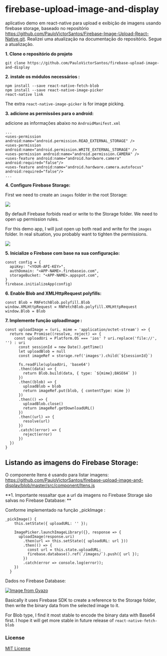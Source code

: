 # firebase-upload-image-and-display
aplicativo demo em react-native para upload e exibição de imagens usando firebase storage,
baseado no repositório https://github.com/PauloVictorSantos/Firebase-Image-Upload-React-Native.git.
Realizei uma atualização na documentação do repositório. Segue a atualização.


**1. Clone o repositório do projeto**

```
git clone https://github.com/PauloVictorSantos/firebase-upload-image-and-display
```

**2. instale os módulos necessários :**

```
npm install --save react-native-fetch-blob
npm install --save react-native-image-picker
react-native link
```

The extra `react-native-image-picker` is for image picking.

**3. adicione as permissões para o android:**

adicione as informações abaixo no `AndroidManifest.xml`

```
...
<uses-permission android:name="android.permission.READ_EXTERNAL_STORAGE" />
<uses-permission android:name="android.permission.WRITE_EXTERNAL_STORAGE" />
<uses-permission android:name="android.permission.CAMERA" />
<uses-feature android:name="android.hardware.camera" android:required="false"/>
<uses-feature android:name="android.hardware.camera.autofocus" android:required="false"/>
...
```

**4. Configure Firebase Storage:**

First we need to create an `images` folder in the root Storage:

![](https://i.gyazo.com/87e49a91d73654d54a430365355a3ff0.png)

By default Firebase forbids read or write to the Storage folder. We need to
open up permission rules.

For this demo app, I will just open up both read and write for the `images`
folder. In real situation, you probably want to tighten the permissions.

![](https://i.gyazo.com/2020fe9aea533b9a534d7d567ee70013.png)

**5. Inicialize o Firebase com base na sua configuração:**

```
const config = {
  apiKey: "<YOUR-API-KEY>",
  authDomain: "<APP-NAME>.firebaseio.com",
  storageBucket: "<APP-NAME>.appspot.com",
}
firebase.initializeApp(config)
```

**6. Enable Blob and XMLHttpRequest polyfills:**

```
const Blob = RNFetchBlob.polyfill.Blob
window.XMLHttpRequest = RNFetchBlob.polyfill.XMLHttpRequest
window.Blob = Blob
```

**7. Implemente função uploadImage :**

```
const uploadImage = (uri, mime = 'application/octet-stream') => {
  return new Promise((resolve, reject) => {
    const uploadUri = Platform.OS === 'ios' ? uri.replace('file://', '') : uri
      const sessionId = new Date().getTime()
      let uploadBlob = null
      const imageRef = storage.ref('images').child(`${sessionId}`)

      fs.readFile(uploadUri, 'base64')
      .then((data) => {
        return Blob.build(data, { type: `${mime};BASE64` })
      })
      .then((blob) => {
        uploadBlob = blob
        return imageRef.put(blob, { contentType: mime })
      })
      .then(() => {
        uploadBlob.close()
        return imageRef.getDownloadURL()
      })
      .then((url) => {
        resolve(url)
      })
      .catch((error) => {
        reject(error)
      })
  })
}
```
## Listando as imagens do Firebase Storage:

O componente Itens é usando para listar imagens:
https://github.com/PauloVictorSantos/firebase-upload-image-and-display/blob/master/src/component/Itens.js


**1. Importante ressaltar que a url da imagens no Firebase Storage são salvas no Firebase Database:  **

Conforme implementado na função _pickImage :

```
_pickImage() {
    this.setState({ uploadURL: '' });

    ImagePicker.launchImageLibrary({}, response => {
      uploadImage(response.uri)
        .then(url => this.setState({ uploadURL: url }))
        .then(() => {
          const url = this.state.uploadURL;
          firebase.database().ref(`/images/`).push({ url });
        })
        .catch(error => console.log(error));
    })
  }
```
Dados no Firebase Database:


[![Image from Gyazo](https://i.gyazo.com/73600188d3222c53ccdaad6d4726e5ce.png)](https://gyazo.com/73600188d3222c53ccdaad6d4726e5ce)


Basically it uses Firebase SDK to create a reference to the Storage folder, then
write the binary data from the selected image to it.

For Blob type, I find it most stable to encode the binary data with Base64
first. I hope it will get more stable in future release of `react-native-fetch-blob`

### License 

[MIT License](http://www.opensource.org/licenses/mit-license.php)
